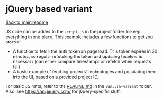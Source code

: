 # jQuery based variant

[Back to main readme](../README.md)

JS code can be added to the `script.js` in the project folder to keep everything in one place.
This example includes a few functions to get you started:
* A function to fetch the auth token on page load. This token expires in 30 minutes, so regular refetching the token and updating headers is necessary (can either compare timestamps or refetch when requests fail)
* A basic example of fetching projects' technologies and populating them into the UI, based on a provided project ID.

For basic JS hints, refer to the [README.md](../vanilla-variant/README.md) in the `vanilla-variant` folder.
Also, see https://api.jquery.com/ for jQuery-specific stuff.

